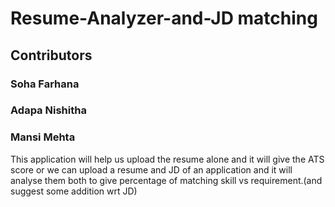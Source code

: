# Resume-Analyzer-and-JD matching
## Contributors 
### Soha Farhana 
### Adapa Nishitha
### Mansi Mehta

This application will help us upload the resume alone and it will give the ATS score or we can upload a resume and JD of an application and it will analyse them both 
to give percentage of matching skill vs requirement.(and suggest some addition wrt JD)
